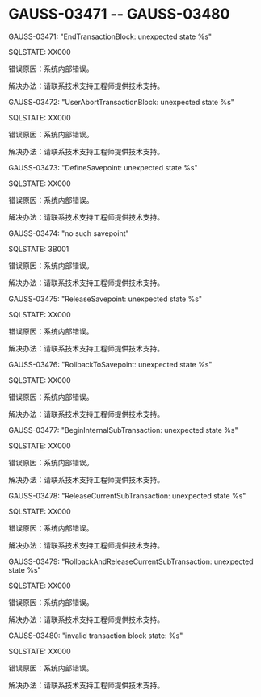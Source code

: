 # GAUSS-03471 -- GAUSS-03480<a name="ZH-CN_TOPIC_0302073255"></a>

GAUSS-03471: "EndTransactionBlock: unexpected state %s"

SQLSTATE: XX000

错误原因：系统内部错误。

解决办法：请联系技术支持工程师提供技术支持。

GAUSS-03472: "UserAbortTransactionBlock: unexpected state %s"

SQLSTATE: XX000

错误原因：系统内部错误。

解决办法：请联系技术支持工程师提供技术支持。

GAUSS-03473: "DefineSavepoint: unexpected state %s"

SQLSTATE: XX000

错误原因：系统内部错误。

解决办法：请联系技术支持工程师提供技术支持。

GAUSS-03474: "no such savepoint"

SQLSTATE: 3B001

错误原因：系统内部错误。

解决办法：请联系技术支持工程师提供技术支持。

GAUSS-03475: "ReleaseSavepoint: unexpected state %s"

SQLSTATE: XX000

错误原因：系统内部错误。

解决办法：请联系技术支持工程师提供技术支持。

GAUSS-03476: "RollbackToSavepoint: unexpected state %s"

SQLSTATE: XX000

错误原因：系统内部错误。

解决办法：请联系技术支持工程师提供技术支持。

GAUSS-03477: "BeginInternalSubTransaction: unexpected state %s"

SQLSTATE: XX000

错误原因：系统内部错误。

解决办法：请联系技术支持工程师提供技术支持。

GAUSS-03478: "ReleaseCurrentSubTransaction: unexpected state %s"

SQLSTATE: XX000

错误原因：系统内部错误。

解决办法：请联系技术支持工程师提供技术支持。

GAUSS-03479: "RollbackAndReleaseCurrentSubTransaction: unexpected state %s"

SQLSTATE: XX000

错误原因：系统内部错误。

解决办法：请联系技术支持工程师提供技术支持。

GAUSS-03480: "invalid transaction block state: %s"

SQLSTATE: XX000

错误原因：系统内部错误。

解决办法：请联系技术支持工程师提供技术支持。

